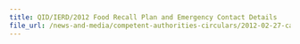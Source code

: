 ```yaml
---
title: QID/IERD/2012 Food Recall Plan and Emergency Contact Details 
file_url: /news-and-media/competent-authorities-circulars/2012-02-27-ca.pdf
---
```

